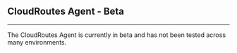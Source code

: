 ## CloudRoutes Agent - Beta
---------------------------

The CloudRoutes Agent is currently in beta and has not been tested across many environments.
